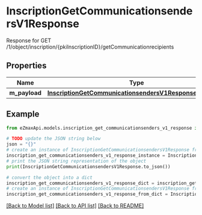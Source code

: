 # InscriptionGetCommunicationsendersV1Response

Response for GET /1/object/inscription/{pkiInscriptionID}/getCommunicationrecipients

## Properties

Name | Type | Description | Notes
------------ | ------------- | ------------- | -------------
**m_payload** | [**InscriptionGetCommunicationsendersV1ResponseMPayload**](InscriptionGetCommunicationsendersV1ResponseMPayload.md) |  | 

## Example

```python
from eZmaxApi.models.inscription_get_communicationsenders_v1_response import InscriptionGetCommunicationsendersV1Response

# TODO update the JSON string below
json = "{}"
# create an instance of InscriptionGetCommunicationsendersV1Response from a JSON string
inscription_get_communicationsenders_v1_response_instance = InscriptionGetCommunicationsendersV1Response.from_json(json)
# print the JSON string representation of the object
print(InscriptionGetCommunicationsendersV1Response.to_json())

# convert the object into a dict
inscription_get_communicationsenders_v1_response_dict = inscription_get_communicationsenders_v1_response_instance.to_dict()
# create an instance of InscriptionGetCommunicationsendersV1Response from a dict
inscription_get_communicationsenders_v1_response_from_dict = InscriptionGetCommunicationsendersV1Response.from_dict(inscription_get_communicationsenders_v1_response_dict)
```
[[Back to Model list]](../README.md#documentation-for-models) [[Back to API list]](../README.md#documentation-for-api-endpoints) [[Back to README]](../README.md)


